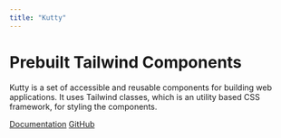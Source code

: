 ```yaml
---
title: "Kutty"
---
```


<div class="w-full md:w-full lg:w-1/2 mx-auto p-4 py-40">
  <h1 class="text-gray-900 text-4xl leading-tight mb-4 font-semibold">Prebuilt Tailwind Components</h1>
  <p class="text-gray-600 text-lg mb-5">
    Kutty is a set of accessible and reusable components for building web applications. It uses Tailwind classes, which is an utility based CSS framework, for styling the
    components.
  </p>
  <a href="/docs/" rel="prefetch" class="btn btn-primary btn-lg">Documentation</a>
  <a href="https://github.com/praveenjuge/kutty" class="btn btn-light btn-lg" disabled="false" target="_blank">GitHub</a>
</div>
